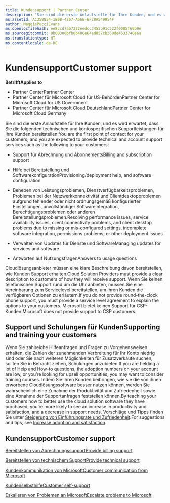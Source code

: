 ```yaml
---
title: Kundensupport | Partner Center
description: "Sie sind die erste Anlaufstelle für Ihre Kunden, und es wird erwartet, dass Sie die folgenden technischen und Kontosupportleistungen für Ihre Kunden bereitstellen: Support für Abrechnung und Abonnements Hilfe bei Bereitstellung und Softwarekonfiguration Beheben von Leistungsproblemen, Dienstverfügbarkeitsproblemen, Problemen bei der Netzwerkkonnektivität und Clientdesktopproblemen aufgrund fehlender oder nicht ordnungsgemäß konfigurierter Einstellungen, unvollständiger Softwareintegration, Berechtigungsproblemen oder anderen Bereitstellungsproblemen. Verwalten von Updates für Dienste und Software Antworten auf Nutzungsfragen Cloud-Lösungsanbieter müssen eine klare Beschreibung davon bereitstellen, wie Kunden Support erhalten. Wenn Sie keinen telefonischen Support rund um die Uhr anbieten, müssen Sie eine Vereinbarung zum Servicelevel bereitstellen, um Ihren Kunden die verfügbaren Optionen zu erläutern. Microsoft bietet keinen Support für CSP-Kunden."
ms.assetid: AC358854-1B0B-4267-A66E-EF28A549954F
author: MaggiePucciEvans
ms.openlocfilehash: ee8ccd7ab7222eedcc3455b91c522f0005f60b9e
ms.sourcegitcommit: 0b00306bfb0b406e64ad857cb360de4533740e6a
ms.translationtype: HT
ms.contentlocale: de-DE
---
```

# <a name="customer-support"></a><span data-ttu-id="0c48f-105">Kundensupport</span><span class="sxs-lookup"><span data-stu-id="0c48f-105">Customer support</span></span>

**<span data-ttu-id="0c48f-106">Betrifft</span><span class="sxs-lookup"><span data-stu-id="0c48f-106">Applies to</span></span>**

-  <span data-ttu-id="0c48f-107">Partner Center</span><span class="sxs-lookup"><span data-stu-id="0c48f-107">Partner Center</span></span>
-  <span data-ttu-id="0c48f-108">Partner Center für Microsoft Cloud für US-Behörden</span><span class="sxs-lookup"><span data-stu-id="0c48f-108">Partner Center for Microsoft Cloud for US Government</span></span>
-  <span data-ttu-id="0c48f-109">Partner Center für Microsoft Cloud Deutschland</span><span class="sxs-lookup"><span data-stu-id="0c48f-109">Partner Center for Microsoft Cloud Germany</span></span>

<span data-ttu-id="0c48f-110">Sie sind die erste Anlaufstelle für Ihre Kunden, und es wird erwartet, dass Sie die folgenden technischen und kontospezifischen Supportleistungen für Ihre Kunden bereitstellen:</span><span class="sxs-lookup"><span data-stu-id="0c48f-110">You are the first point of contact for your customers, and you are expected to provide technical and account support services such as the following to your customers:</span></span>

-   <span data-ttu-id="0c48f-111">Support für Abrechnung und Abonnements</span><span class="sxs-lookup"><span data-stu-id="0c48f-111">Billing and subscription support</span></span>

-   <span data-ttu-id="0c48f-112">Hilfe bei Bereitstellung und Softwarekonfiguration</span><span class="sxs-lookup"><span data-stu-id="0c48f-112">Provisioning/deployment help, and software configuration</span></span>

-   <span data-ttu-id="0c48f-113">Beheben von Leistungsproblemen, Dienstverfügbarkeitsproblemen, Problemen bei der Netzwerkkonnektivität und Clientdesktopproblemen aufgrund fehlender oder nicht ordnungsgemäß konfigurierter Einstellungen, unvollständiger Softwareintegration, Berechtigungsproblemen oder anderen Bereitstellungsproblemen.</span><span class="sxs-lookup"><span data-stu-id="0c48f-113">Resolving performance issues, service availability issues, client connectivity problems, and client desktop problems due to missing or mis-configured settings, incomplete software integration, permissions problems, or other deployment issues.</span></span>

-   <span data-ttu-id="0c48f-114">Verwalten von Updates für Dienste und Software</span><span class="sxs-lookup"><span data-stu-id="0c48f-114">Managing updates for services and software</span></span>

-   <span data-ttu-id="0c48f-115">Antworten auf Nutzungsfragen</span><span class="sxs-lookup"><span data-stu-id="0c48f-115">Answers to usage questions</span></span>

<span data-ttu-id="0c48f-116">Cloudlösungsanbieter müssen eine klare Beschreibung davon bereitstellen, wie Kunden Support erhalten.</span><span class="sxs-lookup"><span data-stu-id="0c48f-116">Cloud Solution Providers must provide a clear description to customers of how they will receive support.</span></span> <span data-ttu-id="0c48f-117">Wenn Sie keinen telefonischen Support rund um die Uhr anbieten, müssen Sie eine Vereinbarung zum Servicelevel bereitstellen, um Ihren Kunden die verfügbaren Optionen zu erläutern.</span><span class="sxs-lookup"><span data-stu-id="0c48f-117">If you do not provide round-the-clock phone support, you must provide a service level agreement to explain the options to your customers.</span></span> <span data-ttu-id="0c48f-118">Microsoft bietet keinen Support für CSP-Kunden.</span><span class="sxs-lookup"><span data-stu-id="0c48f-118">Microsoft does not provide support to CSP customers.</span></span>

## <span data-ttu-id="0c48f-119"><a href="" id="supportingtrainingcustomers"></a>Support und Schulungen für Kunden</span><span class="sxs-lookup"><span data-stu-id="0c48f-119"><a href="" id="supportingtrainingcustomers"></a>Supporting and training your customers</span></span>


<span data-ttu-id="0c48f-120">Wenn Sie zahlreiche Hilfeanfragen und Fragen zu Vorgehensweisen erhalten, die Zahlen der zunehmenden Verbreitung für Ihr Konto niedrig sind oder Sie nach weiteren Möglichkeiten für Zusatzverkäufe suchen, sollten Sie in Betracht ziehen, Schulungen anzubieten.</span><span class="sxs-lookup"><span data-stu-id="0c48f-120">If you are fielding a lot of Help and How-to questions, the adoption numbers on your account are low, or you’re looking for upsell opportunities, you may want to consider training courses.</span></span> <span data-ttu-id="0c48f-121">Indem Sie Ihren Kunden beibringen, wie sie die von ihnen erworbene Cloudlösungssoftware besser nutzen können, werden Sie wahrscheinlich eine Zunahme der Produktivität und Zufriedenheit sowie eine Abnahme der Supportanfragen feststellen können.</span><span class="sxs-lookup"><span data-stu-id="0c48f-121">By teaching your customers how to better use the cloud solution software they have purchased, you’re more likely to see an increase in productivity and satisfaction, and a decrease in support needs.</span></span> <span data-ttu-id="0c48f-122">Vorschläge und Tipps finden Sie unter [Steigerung von Einführungsrate und Zufriedenheit](increasing-adoption-and-satisfaction.md).</span><span class="sxs-lookup"><span data-stu-id="0c48f-122">For suggestions and tips, see [Increase adoption and satisfaction](increasing-adoption-and-satisfaction.md).</span></span>

## <a name="customer-support"></a><span data-ttu-id="0c48f-123">Kundensupport</span><span class="sxs-lookup"><span data-stu-id="0c48f-123">Customer support</span></span>


[<span data-ttu-id="0c48f-124">Bereitstellen von Abrechnungssupport</span><span class="sxs-lookup"><span data-stu-id="0c48f-124">Provide billing support</span></span>](provide-billing-support.md)

[<span data-ttu-id="0c48f-125">Bereitstellen von technischem Support</span><span class="sxs-lookup"><span data-stu-id="0c48f-125">Provide technical support</span></span>](provide-technical-support.md)

[<span data-ttu-id="0c48f-126">Kundenkommunikation von Microsoft</span><span class="sxs-lookup"><span data-stu-id="0c48f-126">Customer communication from Microsoft</span></span>](customer-communication-from-microsoft.md)

[<span data-ttu-id="0c48f-127">Kundenselbsthilfe</span><span class="sxs-lookup"><span data-stu-id="0c48f-127">Customer self-support</span></span>](customer-self-support.md)

[<span data-ttu-id="0c48f-128">Eskalieren von Problemen an Microsoft</span><span class="sxs-lookup"><span data-stu-id="0c48f-128">Escalate problems to Microsoft</span></span>](escalate-problems-to-microsoft.md)

 

 



